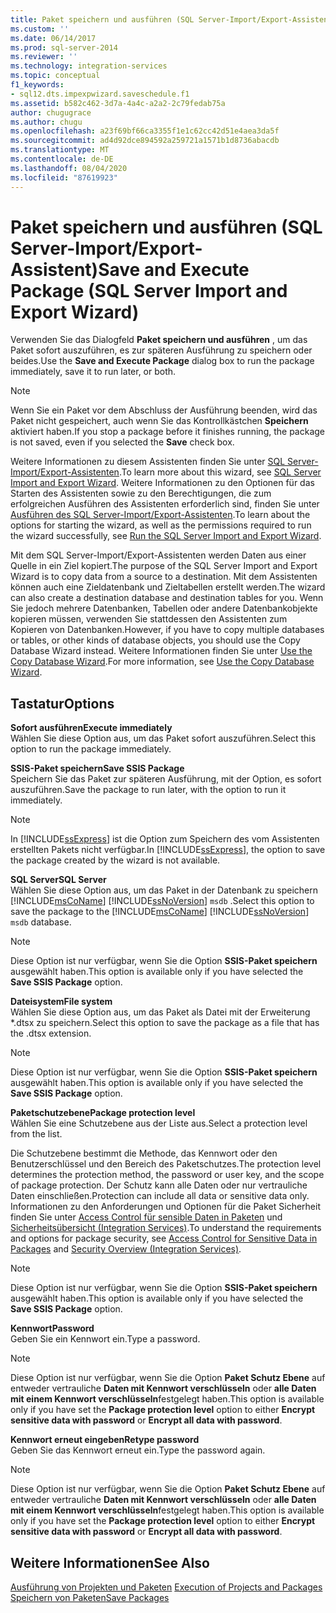 ```yaml
---
title: Paket speichern und ausführen (SQL Server-Import/Export-Assistent) | Microsoft-Dokumentation
ms.custom: ''
ms.date: 06/14/2017
ms.prod: sql-server-2014
ms.reviewer: ''
ms.technology: integration-services
ms.topic: conceptual
f1_keywords:
- sql12.dts.impexpwizard.saveschedule.f1
ms.assetid: b582c462-3d7a-4a4c-a2a2-2c79fedab75a
author: chugugrace
ms.author: chugu
ms.openlocfilehash: a23f69bf66ca3355f1e1c62cc42d51e4aea3da5f
ms.sourcegitcommit: ad4d92dce894592a259721a1571b1d8736abacdb
ms.translationtype: MT
ms.contentlocale: de-DE
ms.lasthandoff: 08/04/2020
ms.locfileid: "87619923"
---
```

# <a name="save-and-execute-package-sql-server-import-and-export-wizard"></a><span data-ttu-id="984e5-102">Paket speichern und ausführen (SQL Server-Import/Export-Assistent)</span><span class="sxs-lookup"><span data-stu-id="984e5-102">Save and Execute Package (SQL Server Import and Export Wizard)</span></span>
  <span data-ttu-id="984e5-103">Verwenden Sie das Dialogfeld **Paket speichern und ausführen** , um das Paket sofort auszuführen, es zur späteren Ausführung zu speichern oder beides.</span><span class="sxs-lookup"><span data-stu-id="984e5-103">Use the **Save and Execute Package** dialog box to run the package immediately, save it to run later, or both.</span></span>  
  
> [!NOTE]  
>  <span data-ttu-id="984e5-104"> Wenn Sie ein Paket vor dem Abschluss der Ausführung beenden, wird das Paket nicht gespeichert, auch wenn Sie das Kontrollkästchen **Speichern** aktiviert haben.</span><span class="sxs-lookup"><span data-stu-id="984e5-104">If you stop a package before it finishes running, the package is not saved, even if you selected the **Save** check box.</span></span>  
  
 <span data-ttu-id="984e5-105">Weitere Informationen zu diesem Assistenten finden Sie unter [SQL Server-Import/Export-Assistenten](import-and-export-data-with-the-sql-server-import-and-export-wizard.md).</span><span class="sxs-lookup"><span data-stu-id="984e5-105">To learn more about this wizard, see [SQL Server Import and Export Wizard](import-and-export-data-with-the-sql-server-import-and-export-wizard.md).</span></span> <span data-ttu-id="984e5-106">Weitere Informationen zu den Optionen für das Starten des Assistenten sowie zu den Berechtigungen, die zum erfolgreichen Ausführen des Assistenten erforderlich sind, finden Sie unter [Ausführen des SQL Server-Import/Export-Assistenten](start-the-sql-server-import-and-export-wizard.md).</span><span class="sxs-lookup"><span data-stu-id="984e5-106">To learn about the options for starting the wizard, as well as the permissions required to run the wizard successfully, see [Run the SQL Server Import and Export Wizard](start-the-sql-server-import-and-export-wizard.md).</span></span>  
  
 <span data-ttu-id="984e5-107">Mit dem SQL Server-Import/Export-Assistenten werden Daten aus einer Quelle in ein Ziel kopiert.</span><span class="sxs-lookup"><span data-stu-id="984e5-107">The purpose of the SQL Server Import and Export Wizard is to copy data from a source to a destination.</span></span> <span data-ttu-id="984e5-108">Mit dem Assistenten können auch eine Zieldatenbank und Zieltabellen erstellt werden.</span><span class="sxs-lookup"><span data-stu-id="984e5-108">The wizard can also create a destination database and destination tables for you.</span></span> <span data-ttu-id="984e5-109">Wenn Sie jedoch mehrere Datenbanken, Tabellen oder andere Datenbankobjekte kopieren müssen, verwenden Sie stattdessen den Assistenten zum Kopieren von Datenbanken.</span><span class="sxs-lookup"><span data-stu-id="984e5-109">However, if you have to copy multiple databases or tables, or other kinds of database objects, you should use the Copy Database Wizard instead.</span></span> <span data-ttu-id="984e5-110">Weitere Informationen finden Sie unter [Use the Copy Database Wizard](../../relational-databases/databases/use-the-copy-database-wizard.md).</span><span class="sxs-lookup"><span data-stu-id="984e5-110">For more information, see [Use the Copy Database Wizard](../../relational-databases/databases/use-the-copy-database-wizard.md).</span></span>  
  
## <a name="options"></a><span data-ttu-id="984e5-111">Tastatur</span><span class="sxs-lookup"><span data-stu-id="984e5-111">Options</span></span>  
 <span data-ttu-id="984e5-112">**Sofort ausführen**</span><span class="sxs-lookup"><span data-stu-id="984e5-112">**Execute immediately**</span></span>  
 <span data-ttu-id="984e5-113">Wählen Sie diese Option aus, um das Paket sofort auszuführen.</span><span class="sxs-lookup"><span data-stu-id="984e5-113">Select this option to run the package immediately.</span></span>  
  
 <span data-ttu-id="984e5-114">**SSIS-Paket speichern**</span><span class="sxs-lookup"><span data-stu-id="984e5-114">**Save SSIS Package**</span></span>  
 <span data-ttu-id="984e5-115">Speichern Sie das Paket zur späteren Ausführung, mit der Option, es sofort auszuführen.</span><span class="sxs-lookup"><span data-stu-id="984e5-115">Save the package to run later, with the option to run it immediately.</span></span>  
  
> [!NOTE]  
>  <span data-ttu-id="984e5-116">In [!INCLUDE[ssExpress](../../includes/ssexpress-md.md)] ist die Option zum Speichern des vom Assistenten erstellten Pakets nicht verfügbar.</span><span class="sxs-lookup"><span data-stu-id="984e5-116">In [!INCLUDE[ssExpress](../../includes/ssexpress-md.md)], the option to save the package created by the wizard is not available.</span></span>  
  
 <span data-ttu-id="984e5-117">**SQL Server**</span><span class="sxs-lookup"><span data-stu-id="984e5-117">**SQL Server**</span></span>  
 <span data-ttu-id="984e5-118">Wählen Sie diese Option aus, um das Paket in der Datenbank zu speichern [!INCLUDE[msCoName](../../includes/msconame-md.md)] [!INCLUDE[ssNoVersion](../../includes/ssnoversion-md.md)] `msdb` .</span><span class="sxs-lookup"><span data-stu-id="984e5-118">Select this option to save the package to the [!INCLUDE[msCoName](../../includes/msconame-md.md)] [!INCLUDE[ssNoVersion](../../includes/ssnoversion-md.md)] `msdb` database.</span></span>  
  
> [!NOTE]  
>  <span data-ttu-id="984e5-119">Diese Option ist nur verfügbar, wenn Sie die Option **SSIS-Paket speichern** ausgewählt haben.</span><span class="sxs-lookup"><span data-stu-id="984e5-119">This option is available only if you have selected the **Save SSIS Package** option.</span></span>  
  
 <span data-ttu-id="984e5-120">**Dateisystem**</span><span class="sxs-lookup"><span data-stu-id="984e5-120">**File system**</span></span>  
 <span data-ttu-id="984e5-121">Wählen Sie diese Option aus, um das Paket als Datei mit der Erweiterung \*.dtsx zu speichern.</span><span class="sxs-lookup"><span data-stu-id="984e5-121">Select this option to save the package as a file that has the .dtsx extension.</span></span>  
  
> [!NOTE]  
>  <span data-ttu-id="984e5-122">Diese Option ist nur verfügbar, wenn Sie die Option **SSIS-Paket speichern** ausgewählt haben.</span><span class="sxs-lookup"><span data-stu-id="984e5-122">This option is available only if you have selected the **Save SSIS Package** option.</span></span>  
  
 <span data-ttu-id="984e5-123">**Paketschutzebene**</span><span class="sxs-lookup"><span data-stu-id="984e5-123">**Package protection level**</span></span>  
 <span data-ttu-id="984e5-124">Wählen Sie eine Schutzebene aus der Liste aus.</span><span class="sxs-lookup"><span data-stu-id="984e5-124">Select a protection level from the list.</span></span>  
  
 <span data-ttu-id="984e5-125">Die Schutzebene bestimmt die Methode, das Kennwort oder den Benutzerschlüssel und den Bereich des Paketschutzes.</span><span class="sxs-lookup"><span data-stu-id="984e5-125">The protection level determines the protection method, the password or user key, and the scope of package protection.</span></span> <span data-ttu-id="984e5-126">Der Schutz kann alle Daten oder nur vertrauliche Daten einschließen.</span><span class="sxs-lookup"><span data-stu-id="984e5-126">Protection can include all data or sensitive data only.</span></span> <span data-ttu-id="984e5-127">Informationen zu den Anforderungen und Optionen für die Paket Sicherheit finden Sie unter [Access Control für sensible Daten in Paketen](../security/access-control-for-sensitive-data-in-packages.md) und [Sicherheitsübersicht &#40;Integration Services&#41;](../security/security-overview-integration-services.md).</span><span class="sxs-lookup"><span data-stu-id="984e5-127">To understand the requirements and options for package security, see [Access Control for Sensitive Data in Packages](../security/access-control-for-sensitive-data-in-packages.md) and [Security Overview &#40;Integration Services&#41;](../security/security-overview-integration-services.md).</span></span>  
  
> [!NOTE]  
>  <span data-ttu-id="984e5-128">Diese Option ist nur verfügbar, wenn Sie die Option **SSIS-Paket speichern** ausgewählt haben.</span><span class="sxs-lookup"><span data-stu-id="984e5-128">This option is available only if you have selected the **Save SSIS Package** option.</span></span>  
  
 <span data-ttu-id="984e5-129">**Kennwort**</span><span class="sxs-lookup"><span data-stu-id="984e5-129">**Password**</span></span>  
 <span data-ttu-id="984e5-130">Geben Sie ein Kennwort ein.</span><span class="sxs-lookup"><span data-stu-id="984e5-130">Type a password.</span></span>  
  
> [!NOTE]  
>  <span data-ttu-id="984e5-131">Diese Option ist nur verfügbar, wenn Sie die Option **Paket Schutz Ebene** auf entweder vertrauliche **Daten mit Kennwort verschlüsseln** oder **alle Daten mit einem Kennwort verschlüsseln**festgelegt haben.</span><span class="sxs-lookup"><span data-stu-id="984e5-131">This option is available only if you have set the **Package protection level** option to either **Encrypt sensitive data with password** or **Encrypt all data with password**.</span></span>  
  
 <span data-ttu-id="984e5-132">**Kennwort erneut eingeben**</span><span class="sxs-lookup"><span data-stu-id="984e5-132">**Retype password**</span></span>  
 <span data-ttu-id="984e5-133">Geben Sie das Kennwort erneut ein.</span><span class="sxs-lookup"><span data-stu-id="984e5-133">Type the password again.</span></span>  
  
> [!NOTE]  
>  <span data-ttu-id="984e5-134">Diese Option ist nur verfügbar, wenn Sie die Option **Paket Schutz Ebene** auf entweder vertrauliche **Daten mit Kennwort verschlüsseln** oder **alle Daten mit einem Kennwort verschlüsseln**festgelegt haben.</span><span class="sxs-lookup"><span data-stu-id="984e5-134">This option is available only if you have set the **Package protection level** option to either **Encrypt sensitive data with password** or **Encrypt all data with password**.</span></span>  
  
## <a name="see-also"></a><span data-ttu-id="984e5-135">Weitere Informationen</span><span class="sxs-lookup"><span data-stu-id="984e5-135">See Also</span></span>  
 <span data-ttu-id="984e5-136">[Ausführung von Projekten und Paketen](../packages/run-integration-services-ssis-packages.md) </span><span class="sxs-lookup"><span data-stu-id="984e5-136">[Execution of Projects and Packages](../packages/run-integration-services-ssis-packages.md) </span></span>  
 [<span data-ttu-id="984e5-137">Speichern von Paketen</span><span class="sxs-lookup"><span data-stu-id="984e5-137">Save Packages</span></span>](../save-packages.md)  
  
  
